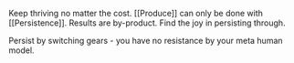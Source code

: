 Keep thriving no matter the cost. [[Produce]] can only be done with [[Persistence]]. Results are by-product. Find the joy in persisting through.

Persist by switching gears - you have no resistance by your meta human model.